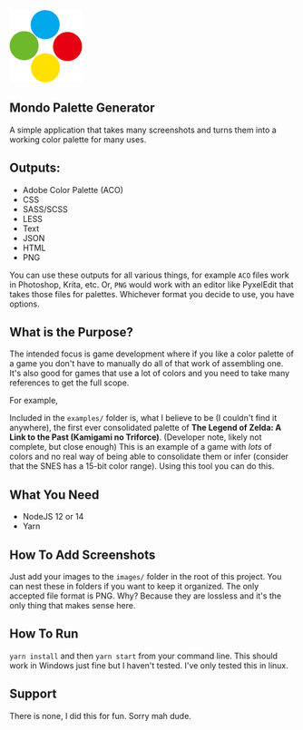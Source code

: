 ![enter image description here](.github/no-legal-trouble-mondo.png)

## Mondo Palette Generator

A simple application that takes many screenshots and turns them into a working color palette for many uses.

## Outputs:

- Adobe Color Palette (ACO)
- CSS
- SASS/SCSS
- LESS
- Text
- JSON
- HTML
- PNG

You can use these outputs for all various things, for example `ACO` files work in Photoshop, Krita, etc. Or, `PNG` would work with an editor like PyxelEdit that takes those files for palettes. Whichever format you decide to use, you have options.

## What is the Purpose?
The intended focus is game development where if you like a color palette of a game you don't have to manually do all of that work of assembling one. It's also good for games that use a lot of colors and you need to take many references to get the full scope.

For example,

Included in the `examples/` folder is, what I believe to be (I couldn't find it anywhere), the first ever consolidated palette of **The Legend of Zelda: A Link to the Past (Kamigami no Triforce)**. (Developer note, likely not complete, but close enough) This is an example of a game with *lots* of colors and no real way of being able to consolidate them or infer (consider that the SNES has a 15-bit color range). Using this tool you can do this.

## What You Need
- NodeJS 12 or 14
- Yarn

## How To Add Screenshots
Just add your images to the `images/` folder in the root of this project. You can nest these in folders if you want to keep it organized. The only accepted file format is PNG. Why? Because they are lossless and it's the only thing that makes sense here.

## How To Run
`yarn install` and then `yarn start` from your command line. This should work in Windows just fine but I haven't tested. I've only tested this in linux.

## Support
There is none, I did this for fun. Sorry mah dude.
